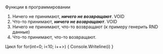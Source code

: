Функции в программировании 
1. Ничего не принимают, **_ничего не возвращают_**. VOID
2. Что-то принимают, **_ничего не возвращают_**. VOID
3. Ничего не принимают, что-то возвращают (к примеру генерить RND данные)
4. Что-то принимают, что-то возвращают.

Цикл for
for(int=0; i<10; i++>)
{
    Console.Writeline(i)
}